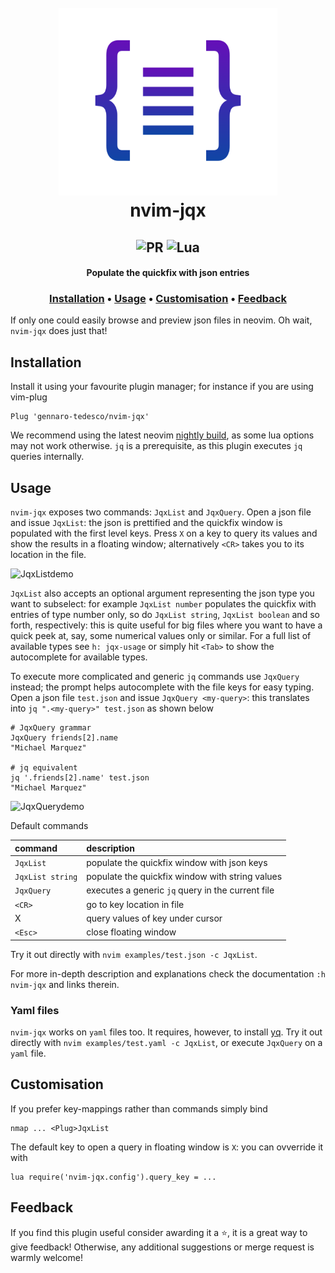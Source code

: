 <h1 align="center">
  <br>
  <img width="350" height="300" src="examples/logo.png">
  <br>
  nvim-jqx
  <br>
</h1>

<h2 align="center">
  <img alt="PR" src="https://img.shields.io/badge/PRs-welcome-brightgreen.svg?style=flat"/>
  <img alt="Lua" src="https://img.shields.io/badge/lua-%232C2D72.svg?&style=flat&logo=lua&logoColor=white"/>
</h2>

<h4 align="center">Populate the quickfix with json entries</h4>

<h3 align="center">
  <a href="#Installation">Installation</a> •
  <a href="#Usage">Usage</a> •
  <a href="#Customisation">Customisation</a> •
  <a href="#Feedback">Feedback</a>
</h3>

If only one could easily browse and preview json files in neovim. Oh wait, `nvim-jqx` does just that!

## Installation
Install it using your favourite plugin manager; for instance if you are using vim-plug
```
Plug 'gennaro-tedesco/nvim-jqx'
```
We recommend using the latest neovim [nightly build](https://github.com/neovim/neovim/releases/tag/nightly), as some lua options may not work otherwise. `jq` is a prerequisite, as this plugin executes `jq` queries internally.

## Usage
`nvim-jqx` exposes two commands: `JqxList` and `JqxQuery`.
Open a json file and issue `JqxList`: the json is prettified and the quickfix window is populated with the first level keys. Press `X` on a key to query its values and show the results in a floating window; alternatively `<CR>` takes you to its location in the file.

![JqxListdemo](https://user-images.githubusercontent.com/15387611/113495463-4bd24500-94f2-11eb-88b5-64c1ee965886.gif)

`JqxList` also accepts an optional argument representing the json type you want to subselect: for example `JqxList number` populates the quickfix with entries of type number only, so do `JqxList string`, `JqxList boolean` and so forth, respectively: this is quite useful for big files where you want to have a quick peek at, say, some numerical values only or similar. For a full list of available types see `h: jqx-usage` or simply hit `<Tab>` to show the autocomplete for available types.

To execute more complicated and generic `jq` commands use `JqxQuery` instead; the prompt helps autocomplete with the file keys for easy typing. Open a json file `test.json` and issue `JqxQuery <my-query>`: this translates into `jq ".<my-query>" test.json` as shown below

```
# JqxQuery grammar
JqxQuery friends[2].name
"Michael Marquez"

# jq equivalent
jq '.friends[2].name' test.json
"Michael Marquez"
```
![JqxQuerydemo](https://user-images.githubusercontent.com/15387611/113495732-ab7d2000-94f3-11eb-8781-0497771b60a1.gif)

Default commands

| command            | description
|:------------------ |:-------------
|`JqxList`           | populate the quickfix window with json keys
|`JqxList string`    | populate the quickfix window with string values
|`JqxQuery`          | executes a generic `jq` query in the current file
|`<CR>`              | go to key location in file
|X                   | query values of key under cursor
|`<Esc>`             | close floating window

Try it out directly with `nvim examples/test.json -c JqxList`.

For more in-depth description and explanations check the documentation `:h nvim-jqx` and links therein.

### Yaml files
`nvim-jqx` works on `yaml` files too. It requires, however, to install [yq](https://github.com/mikefarah/yq). Try it out directly with `nvim examples/test.yaml -c JqxList`, or execute `JqxQuery` on a `yaml` file.

## Customisation
If you prefer key-mappings rather than commands simply bind
```
nmap ... <Plug>JqxList
```
The default key to open a query in floating window is `X`: you can ovverride it with
```
lua require('nvim-jqx.config').query_key = ...
```

## Feedback
If you find this plugin useful consider awarding it a ⭐, it is a great way to give feedback! Otherwise, any additional suggestions or merge request is warmly welcome!

